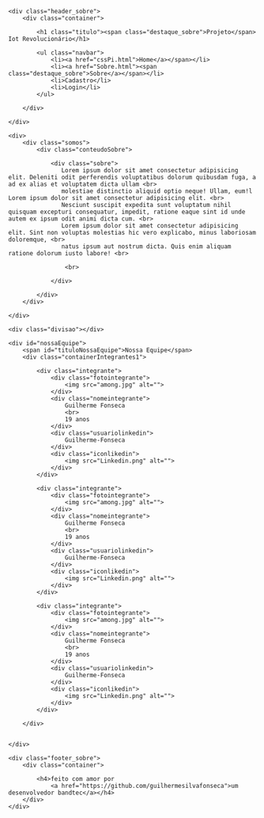 <!DOCTYPE html>
<html lang="en">

<head>
    <meta charset="UTF-8">
    <meta http-equiv="X-UA-Compatible" content="IE=edge">
    <meta name="viewport" content="width=device-width, initial-scale=1.0">
    <link rel="stylesheet" href="estilosPi.css">
    <title>Projeto IOT revolucionário</title>
</head>

<body>

    <div class="header_sobre">
        <div class="container">

            <h1 class="titulo"><span class="destaque_sobre">Projeto</span> Iot Revolucionário</h1>

            <ul class="navbar">
                <li><a href="cssPi.html">Home</a></span></li>
                <li><a href="Sobre.html"><span class="destaque_sobre">Sobre</a></span></li>
                <li>Cadastro</li>
                <li>Login</li>
            </ul>

        </div>

    </div>

    <div>
        <div class="somos">
            <div class="conteudoSobre">

                <div class="sobre">
                   Lorem ipsum dolor sit amet consectetur adipisicing elit. Deleniti odit perferendis voluptatibus dolorum quibusdam fuga, a ad ex alias et voluptatem dicta ullam <br>
                   molestiae distinctio aliquid optio neque! Ullam, eum!l Lorem ipsum dolor sit amet consectetur adipisicing elit. <br>
                   Nesciunt suscipit expedita sunt voluptatum nihil quisquam excepturi consequatur, impedit, ratione eaque sint id unde autem ex ipsum odit animi dicta cum. <br>
                   Lorem ipsum dolor sit amet consectetur adipisicing elit. Sint non voluptas molestias hic vero explicabo, minus laboriosam doloremque, <br>
                   natus ipsum aut nostrum dicta. Quis enim aliquam ratione dolorum iusto labore! <br>

                    <br>

                </div>

            </div>
        </div>

    </div>

    <div class="divisao"></div>

    <div id="nossaEquipe">
        <span id="tituloNossaEquipe">Nossa Equipe</span>
        <div class="containerIntegrantes1">

            <div class="integrante">
                <div class="fotointegrante">
                    <img src="among.jpg" alt="">
                </div>
                <div class="nomeintegrante">
                    Guilherme Fonseca
                    <br>
                    19 anos
                </div>
                <div class="usuariolinkedin">
                    Guilherme-Fonseca
                </div>
                <div class="iconlikedin">
                    <img src="Linkedin.png" alt="">
                </div>
            </div>

            <div class="integrante">
                <div class="fotointegrante">
                    <img src="among.jpg" alt="">
                </div>
                <div class="nomeintegrante">
                    Guilherme Fonseca
                    <br>
                    19 anos
                </div>
                <div class="usuariolinkedin">
                    Guilherme-Fonseca
                </div>
                <div class="iconlikedin">
                    <img src="Linkedin.png" alt="">
                </div>
            </div>

            <div class="integrante">
                <div class="fotointegrante">
                    <img src="among.jpg" alt="">
                </div>
                <div class="nomeintegrante">
                    Guilherme Fonseca
                    <br>
                    19 anos
                </div>
                <div class="usuariolinkedin">
                    Guilherme-Fonseca
                </div>
                <div class="iconlikedin">
                    <img src="Linkedin.png" alt="">
                </div>
            </div>

        </div>


    </div>

    <div class="footer_sobre">
        <div class="container">
            
            <h4>feito com amor por
                <a href="https://github.com/guilhermesilvafonseca">um desenvolvedor bandtec</a></h4>
        </div>
    </div>
</body>

</html>
